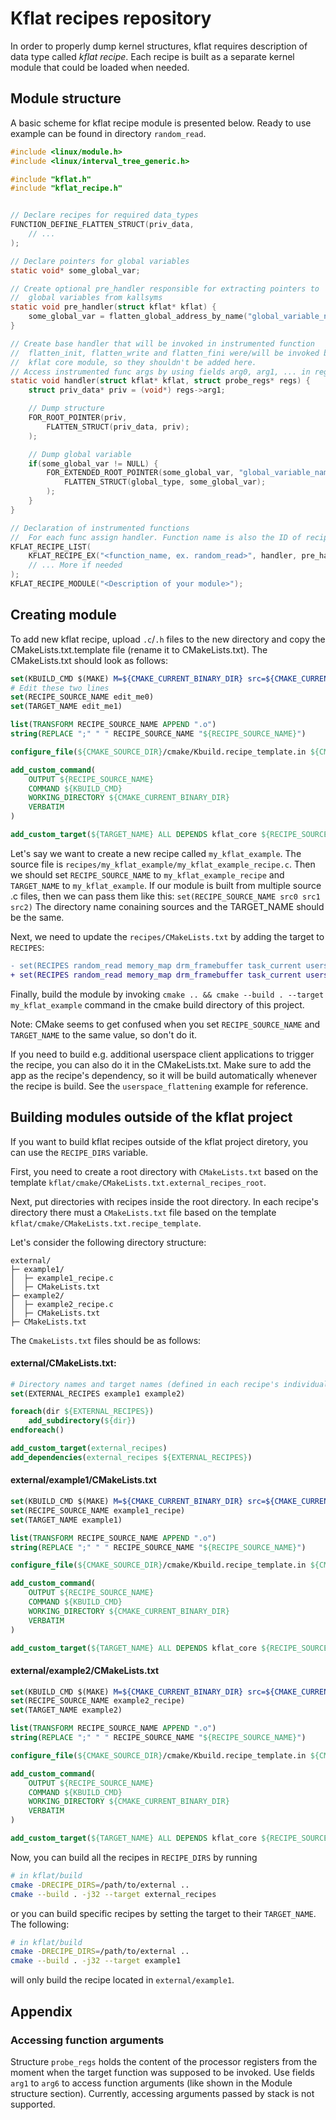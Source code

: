# Kflat recipes repository

In order to properly dump kernel structures, kflat requires description of data type called *kflat recipe*. Each recipe is built as a separate kernel module that could be loaded when needed.

## Module structure

A basic scheme for kflat recipe module is presented below. Ready to use example can be found in directory `random_read`.

```c
#include <linux/module.h>
#include <linux/interval_tree_generic.h>

#include "kflat.h"
#include "kflat_recipe.h"


// Declare recipes for required data_types
FUNCTION_DEFINE_FLATTEN_STRUCT(priv_data,
	// ...
);

// Declare pointers for global variables
static void* some_global_var;

// Create optional pre_handler responsible for extracting pointers to
//  global variables from kallsyms
static void pre_handler(struct kflat* kflat) {
    some_global_var = flatten_global_address_by_name("global_variable_name");
}

// Create base handler that will be invoked in instrumented function
//  flatten_init, flatten_write and flatten_fini were/will be invoked by
//  kflat core module, so they shouldn't be added here.
// Access instrumented func args by using fields arg0, arg1, ... in regs
static void handler(struct kflat* kflat, struct probe_regs* regs) {
    struct priv_data* priv = (void*) regs->arg1;

    // Dump structure
    FOR_ROOT_POINTER(priv,
        FLATTEN_STRUCT(priv_data, priv);
    );

    // Dump global variable
    if(some_global_var != NULL) {
        FOR_EXTENDED_ROOT_POINTER(some_global_var, "global_variable_name", 32,
			FLATTEN_STRUCT(global_type, some_global_var);
		);
    }
}

// Declaration of instrumented functions
//  For each func assign handler. Function name is also the ID of recipe
KFLAT_RECIPE_LIST(
    KFLAT_RECIPE_EX("<function_name, ex. random_read>", handler, pre_handler),
    // ... More if needed
);
KFLAT_RECIPE_MODULE("<Description of your module>");
```

## Creating module

To add new kflat recipe, upload `.c`/`.h` files to the new directory and copy the CMakeLists.txt.template file (rename it to CMakeLists.txt).
The CMakeLists.txt should look as follows:
```cmake
set(KBUILD_CMD $(MAKE) M=${CMAKE_CURRENT_BINARY_DIR} src=${CMAKE_CURRENT_SOURCE_DIR} ${KBUILD_FLAGS} modules)
# Edit these two lines
set(RECIPE_SOURCE_NAME edit_me0)
set(TARGET_NAME edit_me1)

list(TRANSFORM RECIPE_SOURCE_NAME APPEND ".o")
string(REPLACE ";" " " RECIPE_SOURCE_NAME "${RECIPE_SOURCE_NAME}")

configure_file(${CMAKE_SOURCE_DIR}/cmake/Kbuild.recipe_template.in ${CMAKE_CURRENT_SOURCE_DIR}/Kbuild @ONLY)

add_custom_command(
    OUTPUT ${RECIPE_SOURCE_NAME}
    COMMAND ${KBUILD_CMD}
    WORKING_DIRECTORY ${CMAKE_CURRENT_BINARY_DIR}
    VERBATIM
)

add_custom_target(${TARGET_NAME} ALL DEPENDS kflat_core ${RECIPE_SOURCE_NAME})

```
Let's say we want to create a new recipe called `my_kflat_example`. The source file is `recipes/my_kflat_example/my_kflat_example_recipe.c`.
Then we should set `RECIPE_SOURCE_NAME` to `my_kflat_example_recipe` and `TARGET_NAME` to `my_kflat_example`. If our module is built from multiple source .c files, then we can pass them like this: `set(RECIPE_SOURCE_NAME src0 src1 src2)` The directory name conaining sources and the TARGET_NAME should be the same.

Next, we need to update the `recipes/CMakeLists.txt` by adding the target to `RECIPES`:
```diff
- set(RECIPES random_read memory_map drm_framebuffer task_current userspace_flattening)
+ set(RECIPES random_read memory_map drm_framebuffer task_current userspace_flattening my_kflat_example)
```

Finally, build the module by invoking `cmake .. && cmake --build . --target my_kflat_example` command in the cmake build directory of this project.

Note: CMake seems to get confused when you set `RECIPE_SOURCE_NAME` and `TARGET_NAME` to the same value, so don't do it.

If you need to build e.g. additional userspace client applications to trigger the recipe, you can also do it in the CMakeLists.txt. Make sure to add the app as the recipe's dependency, so it will be build automatically whenever the recipe is build. See the `userspace_flattening` example for reference.

## Building modules outside of the kflat project
If you want to build kflat recipes outside of the kflat project diretory, you can use the `RECIPE_DIRS` variable.

First, you need to create a root directory with `CMakeLists.txt` based on the template `kflat/cmake/CMakeLists.txt.external_recipes_root`. 

Next, put directories with recipes inside the root directory. In each recipe's directory there must a `CMakeLists.txt` file based on the template `kflat/cmake/CMakeLists.txt.recipe_template`.

Let's consider the following directory structure:

```
external/
├─ example1/
│  ├─ example1_recipe.c
│  ├─ CMakeLists.txt
├─ example2/
│  ├─ example2_recipe.c
│  ├─ CMakeLists.txt
├─ CMakeLists.txt
```

The `CmakeLists.txt` files should be as follows:

#### external/CMakeLists.txt:
```cmake
# Directory names and target names (defined in each recipe's individual CMakeLists.txt) must match
set(EXTERNAL_RECIPES example1 example2)

foreach(dir ${EXTERNAL_RECIPES})
    add_subdirectory(${dir})
endforeach()

add_custom_target(external_recipes)
add_dependencies(external_recipes ${EXTERNAL_RECIPES})
```

#### external/example1/CMakeLists.txt
```cmake
set(KBUILD_CMD $(MAKE) M=${CMAKE_CURRENT_BINARY_DIR} src=${CMAKE_CURRENT_SOURCE_DIR} ${KBUILD_FLAGS} modules)
set(RECIPE_SOURCE_NAME example1_recipe)
set(TARGET_NAME example1)

list(TRANSFORM RECIPE_SOURCE_NAME APPEND ".o")
string(REPLACE ";" " " RECIPE_SOURCE_NAME "${RECIPE_SOURCE_NAME}")

configure_file(${CMAKE_SOURCE_DIR}/cmake/Kbuild.recipe_template.in ${CMAKE_CURRENT_SOURCE_DIR}/Kbuild @ONLY)

add_custom_command(
    OUTPUT ${RECIPE_SOURCE_NAME}
    COMMAND ${KBUILD_CMD}
    WORKING_DIRECTORY ${CMAKE_CURRENT_BINARY_DIR}
    VERBATIM
)

add_custom_target(${TARGET_NAME} ALL DEPENDS kflat_core ${RECIPE_SOURCE_NAME})
```

#### external/example2/CMakeLists.txt
```cmake
set(KBUILD_CMD $(MAKE) M=${CMAKE_CURRENT_BINARY_DIR} src=${CMAKE_CURRENT_SOURCE_DIR} ${KBUILD_FLAGS} modules)
set(RECIPE_SOURCE_NAME example2_recipe)
set(TARGET_NAME example2)

list(TRANSFORM RECIPE_SOURCE_NAME APPEND ".o")
string(REPLACE ";" " " RECIPE_SOURCE_NAME "${RECIPE_SOURCE_NAME}")

configure_file(${CMAKE_SOURCE_DIR}/cmake/Kbuild.recipe_template.in ${CMAKE_CURRENT_SOURCE_DIR}/Kbuild @ONLY)

add_custom_command(
    OUTPUT ${RECIPE_SOURCE_NAME}
    COMMAND ${KBUILD_CMD}
    WORKING_DIRECTORY ${CMAKE_CURRENT_BINARY_DIR}
    VERBATIM
)

add_custom_target(${TARGET_NAME} ALL DEPENDS kflat_core ${RECIPE_SOURCE_NAME})
```

Now, you can build all the recipes in `RECIPE_DIRS` by running
```bash
# in kflat/build
cmake -DRECIPE_DIRS=/path/to/external ..
cmake --build . -j32 --target external_recipes 
```

or you can build specific recipes by setting the target to their `TARGET_NAME`. The following:
```bash
# in kflat/build
cmake -DRECIPE_DIRS=/path/to/external ..
cmake --build . -j32 --target example1
```
will only build the recipe located in `external/example1`.
## Appendix

### Accessing function arguments
Structure `probe_regs` holds the content of the processor registers from the moment when the target function was supposed to be invoked. Use fields `arg1` to `arg6` to access function arguments (like shown in the Module structure section). Currently, accessing arguments passed by stack is not supported.

